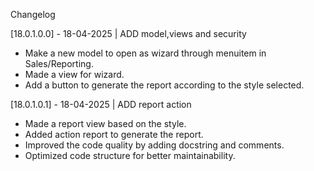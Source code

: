 Changelog

[18.0.1.0.0] - 18-04-2025 | ADD model,views and security

- Make a new model to open as wizard through menuitem in Sales/Reporting.
- Made a view for wizard.
- Add a button to generate the report according to the style selected.

[18.0.1.0.1] - 18-04-2025 | ADD report action

- Made a report view based on the style.
- Added action report to generate the report.
- Improved the code quality by adding docstring and comments.
- Optimized code structure for better maintainability.
